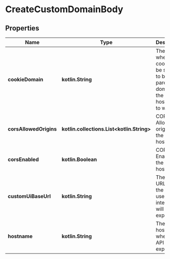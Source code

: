 
# CreateCustomDomainBody

## Properties
| Name | Type | Description | Notes |
| ------------ | ------------- | ------------- | ------------- |
| **cookieDomain** | **kotlin.String** | The domain where cookies will be set. Has to be a parent domain of the custom hostname to work. |  [optional] |
| **corsAllowedOrigins** | **kotlin.collections.List&lt;kotlin.String&gt;** | CORS Allowed origins for the custom hostname. |  [optional] |
| **corsEnabled** | **kotlin.Boolean** | CORS Enabled for the custom hostname. |  [optional] |
| **customUiBaseUrl** | **kotlin.String** | The base URL where the custom user interface will be exposed. |  [optional] |
| **hostname** | **kotlin.String** | The custom hostname where the API will be exposed. |  [optional] |



